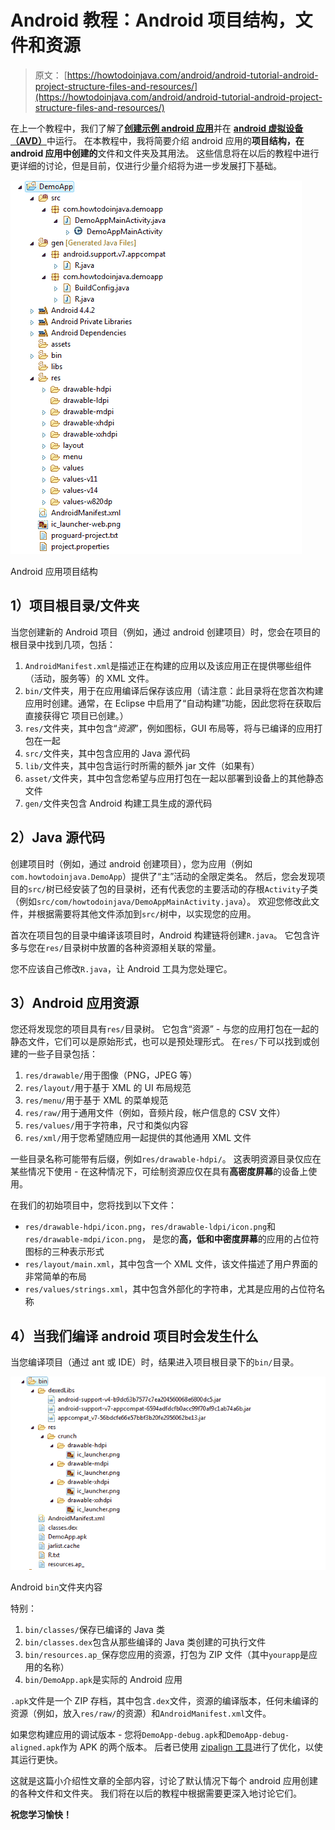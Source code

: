 # Android 教程：Android 项目结构，文件和资源

> 原文： [https://howtodoinjava.com/android/android-tutorial-android-project-structure-files-and-resources/](https://howtodoinjava.com/android/android-tutorial-android-project-structure-files-and-resources/)

在上一个教程中，我们了解了[**创建示例 android 应用**](//howtodoinjava.com/android/android-tutorial-how-to-create-android-app-project/ "Android Tutorial : How to Create Android App / Project")并在 [**android 虚拟设备（AVD）**](//howtodoinjava.com/android/how-to-speed-up-a-slow-android-avdemulator/ "How to speed up a slow android AVD/emulator")中运行。 在本教程中，我将简要介绍 android 应用的**项目结构，在 android 应用中创建的**文件和文件夹及其用法。 这些信息将在以后的教程中进行更详细的讨论，但是目前，仅进行少量介绍将为进一步发展打下基础。

![Android app project structure](img/2aa1d63b19af9a6b696850a4fceaf1c6.png)

Android 应用项目结构



## 1）项目根目录/文件夹

当您创建新的 Android 项目（例如，通过 android 创建项目）时，您会在项目的根目录中找到几项，包括：

1.  `AndroidManifest.xml`是描述正在构建的应用以及该应用正在提供哪些组件（活动，服务等）的 XML 文件。
2.  `bin/`文件夹，用于在应用编译后保存该应用（请注意：此目录将在您首次构建应用时创建。通常，在 Eclipse 中启用了“自动构建”功能，因此您将在获取后直接获得它 项目已创建。）
3.  `res/`文件夹，其中包含“*资源*”，例如图标，GUI 布局等，将与已编译的应用打包在一起
4.  `src/`文件夹，其中包含应用的 Java 源代码
5.  `lib/`文件夹，其中包含运行时所需的额外 jar 文件（如果有）
6.  `asset/`文件夹，其中包含您希望与应用打包在一起以部署到设备上的其他静态文件
7.  `gen/`文件夹包含 Android 构建工具生成的源代码

## 2）Java 源代码

创建项目时（例如，通过 android 创建项目），您为应用（例如`com.howtodoinjava.DemoApp`）提供了“主”活动的全限定类名。 然后，您会发现项目的`src/`树已经安装了包的目录树，还有代表您的主要活动的存根`Activity`子类（例如`src/com/howtodoinjava/DemoAppMainActivity.java`）。 欢迎您修改此文件，并根据需要将其他文件添加到`src/`树中，以实现您的应用。

首次在项目包的目录中编译该项目时，Android 构建链将创建`R.java`。 它包含许多与您在`res/`目录树中放置的各种资源相关联的常量。

您不应该自己修改`R.java`，让 Android 工具为您处理它。

## 3）Android 应用资源

您还将发现您的项目具有`res/`目录树。 它包含“资源” - 与您的应用打包在一起的静态文件，它们可以是原始形式，也可以是预处理形式。 在`res/`下可以找到或创建的一些子目录包括：

1.  `res/drawable/`用于图像（PNG，JPEG 等）
2.  `res/layout/`用于基于 XML 的 UI 布局规范
3.  `res/menu/`用于基于 XML 的菜单规范
4.  `res/raw/`用于通用文件（例如，音频片段，帐户信息的 CSV 文件）
5.  `res/values/`用于字符串，尺寸和类似内容
6.  `res/xml/`用于您希望随应用一起提供的其他通用 XML 文件

一些目录名称可能带有后缀，例如`res/drawable-hdpi/`。 这表明资源目录仅应在某些情况下使用 - 在这种情况下，可绘制资源应仅在具有**高密度屏幕**的设备上使用。

在我们的初始项目中，您将找到以下文件：

*   `res/drawable-hdpi/icon.png`，`res/drawable-ldpi/icon.png`和`res/drawable-mdpi/icon.png`， 是您的**高，低和中密度屏幕**的应用的占位符图标的三种表示形式
*   `res/layout/main.xml`，其中包含一个 XML 文件，该文件描述了用户界面的非常简单的布局
*   `res/values/strings.xml`，其中包含外部化的字符串，尤其是应用的占位符名称

## 4）当我们编译 android 项目时会发生什么

当您编译项目（通过 ant 或 IDE）时，结果进入项目根目录下的`bin/`目录。

![Android bin folder content](img/0c33c653087f25b4fe42d70f3ccc2c30.png)

Android `bin`文件夹内容



特别：

1.  `bin/classes/`保存已编译的 Java 类
2.  `bin/classes.dex`包含从那些编译的 Java 类创建的可执行文件
3.  `bin/resources.ap_`保存您应用的资源，打包为 ZIP 文件（其中`yourapp`是应用的名称）
4.  `bin/DemoApp.apk`是实际的 Android 应用

`.apk`文件是一个 ZIP 存档，其中包含`.dex`文件，资源的编译版本，任何未编译的资源（例如，放入`res/raw/`的资源）和`AndroidManifest.xml`文件。

如果您构建应用的调试版本 - 您将`DemoApp-debug.apk`和`DemoApp-debug-aligned.apk`作为 APK 的两个版本。 后者已使用 [zipalign 工具](https://developer.android.com/tools/help/zipalign.html "zipalign")进行了优化，以使其运行更快。

这就是这篇小介绍性文章的全部内容，讨论了默认情况下每个 android 应用创建的各种文件和文件夹。 我们将在以后的教程中根据需要更深入地讨论它们。

**祝您学习愉快！**